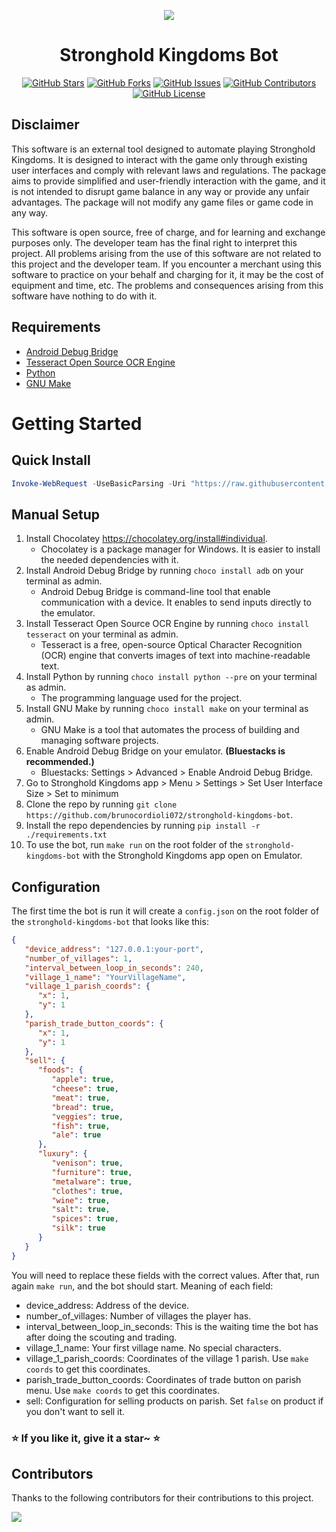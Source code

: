 <div align="center">
<p align="center">
<img src="https://github.com/user-attachments/assets/24a479cf-1770-49ab-b079-2cb233a6112b">
</p>

<h1 align="center">
Stronghold Kingdoms Bot
</h1>

[![GitHub Stars](https://img.shields.io/github/stars/brunocordioli072/stronghold-kingdoms-bot?style=flat-square)](https://github.com/brunocordioli072/stronghold-kingdoms-bot/stargazers)
[![GitHub Forks](https://img.shields.io/github/forks/brunocordioli072/stronghold-kingdoms-bot?style=flat-square)](https://github.com/brunocordioli072/stronghold-kingdoms-bot/network)
[![GitHub Issues](https://img.shields.io/github/issues/brunocordioli072/stronghold-kingdoms-bot?style=flat-square)](https://github.com/brunocordioli072/stronghold-kingdoms-bot/issues)
[![GitHub Contributors](https://img.shields.io/github/contributors/brunocordioli072/stronghold-kingdoms-bot?style=flat-square)](https://github.com/brunocordioli072/stronghold-kingdoms-bot/graphs/contributors)
[![GitHub License](https://img.shields.io/github/license/brunocordioli072/stronghold-kingdoms-bot?style=flat-square)](https://github.com/brunocordioli072/stronghold-kingdoms-bot/blob/main/LICENSE)
</div>

## Disclaimer

This software is an external tool designed to automate playing Stronghold Kingdoms. It is designed to interact with the game only through existing user interfaces and comply with relevant laws and regulations. The package aims to provide simplified and user-friendly interaction with the game, and it is not intended to disrupt game balance in any way or provide any unfair advantages. The package will not modify any game files or game code in any way.

This software is open source, free of charge, and for learning and exchange purposes only. The developer team has the final right to interpret this project. All problems arising from the use of this software are not related to this project and the developer team. If you encounter a merchant using this software to practice on your behalf and charging for it, it may be the cost of equipment and time, etc. The problems and consequences arising from this software have nothing to do with it.

## Requirements
- [Android Debug Bridge](https://community.chocolatey.org/packages/adb)
- [Tesseract Open Source OCR Engine](https://community.chocolatey.org/packages/tesseract)
- [Python](https://community.chocolatey.org/packages/python#)
- [GNU Make](https://community.chocolatey.org/packages/make)

# Getting Started

## Quick Install

```powershell
Invoke-WebRequest -UseBasicParsing -Uri "https://raw.githubusercontent.com/brunocordioli072/stronghold-kingdoms-bot/main/scripts/install.ps1" -OutFile "./install.ps1"; &"./install.ps1"
```

## Manual Setup

1. Install Chocolatey https://chocolatey.org/install#individual.
    - Chocolatey is a package manager for Windows. It is easier to install the needed dependencies with it.
2. Install Android Debug Bridge by running `choco install adb` on your terminal as admin.
    - Android Debug Bridge is command-line tool that enable communication with a device. It enables to send inputs directly to the emulator.
3. Install Tesseract Open Source OCR Engine by running `choco install tesseract` on your terminal as admin.
    - Tesseract is a free, open-source Optical Character Recognition (OCR) engine that converts images of text into machine-readable text.
4. Install Python by running `choco install python --pre` on your terminal as admin.
    - The programming language used for the project.
5. Install GNU Make by running `choco install make` on your terminal as admin.
    - GNU Make is a tool that automates the process of building and managing software projects.
6. Enable Android Debug Bridge on your emulator. **(Bluestacks is recommended.)**
    - Bluestacks: Settings > Advanced > Enable Android Debug Bridge.
7. Go to Stronghold Kingdoms app > Menu > Settings > Set User Interface Size > Set to minimum
8. Clone the repo by running `git clone https://github.com/brunocordioli072/stronghold-kingdoms-bot`.
9. Install the repo dependencies by running `pip install -r ./requirements.txt`
10. To use the bot, run `make run` on the root folder of the `stronghold-kingdoms-bot` with the Stronghold Kingdoms app open on Emulator.

## Configuration

The first time the bot is run it will create a `config.json` on the root folder of the `stronghold-kingdoms-bot` that looks like this:
```json
{
   "device_address": "127.0.0.1:your-port",
   "number_of_villages": 1,
   "interval_between_loop_in_seconds": 240,
   "village_1_name": "YourVillageName",
   "village_1_parish_coords": {
      "x": 1,
      "y": 1
   },
   "parish_trade_button_coords": {
      "x": 1,
      "y": 1
   },
   "sell": {
      "foods": {
         "apple": true,
         "cheese": true,
         "meat": true,
         "bread": true,
         "veggies": true,
         "fish": true,
         "ale": true
      },
      "luxury": {
         "venison": true,
         "furniture": true,
         "metalware": true,
         "clothes": true,
         "wine": true,
         "salt": true,
         "spices": true,
         "silk": true
      }
   }
}
```
You will need to replace these fields with the correct values. After that, run again `make run`, and the bot should start.
Meaning of each field:
- device_address: Address of the device.
- number_of_villages: Number of villages the player has.
- interval_between_loop_in_seconds: This is the waiting time the bot has after doing the scouting and trading.
- village_1_name: Your first village name. No special characters.
- village_1_parish_coords: Coordinates of the village 1 parish. Use `make coords` to get this coordinates.
- parish_trade_button_coords: Coordinates of trade button on parish menu. Use `make coords` to get this coordinates.
- sell: Configuration for selling products on parish. Set `false` on product if you don't want to sell it.

### ⭐ If you like it, give it a star~ ⭐

## Contributors

Thanks to the following contributors for their contributions to this project.

<a href="https://github.com/brunocordioli072/stronghold-kingdoms-bot/graphs/contributors">

  <img src="https://contrib.rocks/image?repo=brunocordioli072/stronghold-kingdoms-bot" />

</a>
